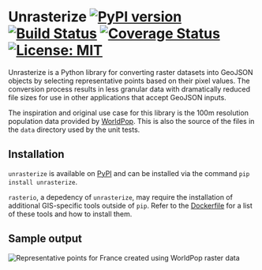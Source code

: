# Unrasterize [![PyPI version](https://badge.fury.io/py/unrasterize.svg)](https://badge.fury.io/py/unrasterize) [![Build Status](https://travis-ci.org/tetraptych/unrasterize.svg?branch=master)](https://travis-ci.org/tetraptych/unrasterize) [![Coverage Status](https://coveralls.io/repos/github/tetraptych/unrasterize/badge.svg?branch=master)](https://coveralls.io/github/tetraptych/unrasterize?branch=master) [![License: MIT](https://img.shields.io/badge/License-MIT-yellow.svg)](https://opensource.org/licenses/MIT)

Unrasterize is a Python library for converting raster datasets into GeoJSON objects by selecting representative points based on their pixel values. The conversion process results in less granular data with dramatically reduced file sizes for use in other applications that accept GeoJSON inputs.

The inspiration and original use case for this library is the 100m resolution population data provided by [WorldPop](http://www.worldpop.org.uk/). This is also the source of the files in the `data` directory used by the unit tests.

## Installation

`unrasterize` is available on [PyPI](https://pypi.python.org/pypi/unrasterize) and can be installed via the command `pip install unrasterize`.

`rasterio`, a depedency of `unrasterize`, may require the installation of additional GIS-specific tools outside of `pip`. Refer to the [Dockerfile](Dockerfile) for a list of these tools and how to install them.

## Sample output

![Representative points for France created using WorldPop raster data](https://farm5.staticflickr.com/4708/39370187915_693f694b79_z_d.jpg "Representative points for France created using WorldPop raster data")
